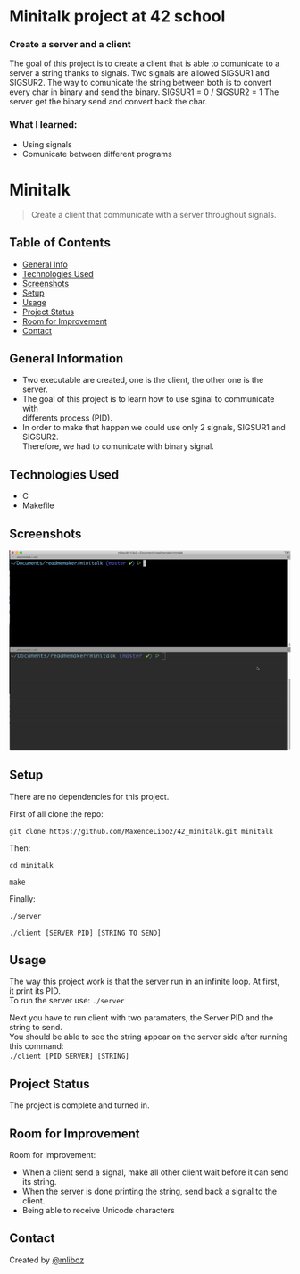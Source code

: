 # Minitalk project at 42 school

### Create a server and a client

The goal of this project is to create a client that is able to comunicate to a server a string thanks to signals.
Two signals are allowed SIGSUR1 and SIGSUR2.
The way to comunicate the string between both is to convert every char in binary and send the binary. SIGSUR1 = 0 / SIGSUR2 = 1
The server get the binary send and convert back the char.

### What I learned:
* Using signals
* Comunicate between different programs


# Minitalk
> Create a client that communicate with a server throughout signals.

## Table of Contents
* [General Info](#general-information)
* [Technologies Used](#technologies-used)
* [Screenshots](#screenshots)
* [Setup](#setup)
* [Usage](#usage)
* [Project Status](#project-status)
* [Room for Improvement](#room-for-improvement)
* [Contact](#contact)
<!-- * [License](#license) -->


## General Information
- Two executable are created, one is the client, the other one is the server.
- The goal of this project is to learn how to use sginal to communicate with  
differents process (PID).
- In order to make that happen we could use only 2 signals, SIGSUR1 and SIGSUR2.  
Therefore, we had to comunicate with binary signal.

## Technologies Used
- C
- Makefile

## Screenshots
![Compiled project](./img/minitalk_compile.gif)
<!-- If you have screenshots you'd like to share, include them here. -->


## Setup
There are no dependencies for this project.

First of all clone the repo:
```
git clone https://github.com/MaxenceLiboz/42_minitalk.git minitalk
```

Then:
```
cd minitalk
```
```
make
```

Finally:
```
./server
```
```
./client [SERVER PID] [STRING TO SEND]
```

## Usage
The way this project work is that the server run in an infinite loop. At first,  
it print its PID.  
To run the server use: `./server`

Next you have to run client with two paramaters, the Server PID and the string to send.  
You should be able to see the string appear on the server side after running this command:  
`./client [PID SERVER] [STRING]`


## Project Status
The project is complete and turned in.

## Room for Improvement

Room for improvement:
- When a client send a signal, make all other client wait before it can send its string.
- When the server is done printing the string, send back a signal to the client.
- Being able to receive Unicode characters 

## Contact
Created by [@mliboz](https://github.com/MaxenceLiboz)
